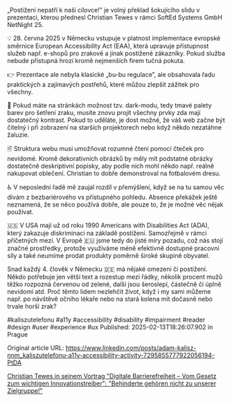 „Postižení nepatří k naší cílovce!” je volný překlad šokujícího slidu v prezentaci, kterou přednesl Christian Tewes v rámci SoftEd Systems GmbH NetNight 25.


💡 28. června 2025 v Německu vstupuje v platnost implementace evropské směrnice European Accessibility Act (EAA), která upravuje přístupnost služeb např. e-shopů pro zrakově a jinak postižené zákazníky. Pokud služba nebude přístupná hrozí kromě nejmenších firem tučná pokuta.


👉 Prezentace ale nebyla klasické „bu-bu regulace”, ale obsahovala řadu praktických a zajímavých postřehů, které můžou zlepšit zážitek pro všechny.


🌠 Pokud máte na stránkách možnost tzv. dark-modu, tedy tmavé palety barev pro šetření zraku, musíte znovu projít všechny prvky zda mají dostatečný kontrast. Pokud to uděláte, je dost možné, že váš web začne být čitelný i při zobrazení na starších projektorech nebo když někdo nezatáhne žaluzie.


🖹 Struktura webu musí umožňovat rozumné čtení pomocí čteček pro nevidomé. Kromě dekorativních obrázků by měly mít podstatné obrázky dostatečně deskriptivní popisky, aby podle nich mohl někdo např. reálně nakupovat oblečení. Christian to dobře demonstroval na fotbalovém dresu.


♿ V neposlední řadě mě zaujal rozdíl v přemýšlení, když se na tu samou věc dívám z bezbariérového vs přístupného pohledu. Absence překážek ještě neznamená, že se něco používá dobře, ale pouze to, že je možné věc nějak používat.


🇺🇸 V USA mají už od roku 1990 Americans with Disabilities Act (ADA), který zakazuje diskriminaci na základě postižení. Samozřejmě v rámci příčetných mezí. V Evropě 🇪🇺 jsme tedy do jisté míry pozadu, což nás stojí značné prostředky, protože využíváme méně efektivně dostupné pracovní síly a také neumíme prodat produkty poměrně široké skupině obyvatel.


Snad každý 4. člověk v Německu 🇩🇪 má nějaké omezení či postižení. Někdo potřebuje jen větší text a rozestup mezi řádky, několik procent mužů těžko rozpozná červenou od zelené, další jsou šeroslepí, částečně či úplně nevidomí atd. Proč těmto lidem nezlehčit život, když i my sami můžeme např. po návštěvě očního lékaře nebo na stará kolena mít dočasně nebo trvale horší zrak?


#kaliszutelefonu #a11y #accessibility #disability #impairment #reader #design #user #experience #ux
Published: 2025-02-13T18:26:07.902 in Prague

Original article URL: https://www.linkedin.com/posts/adam-kalisz-nnm_kaliszutelefonu-a11y-accessibility-activity-7295855777922056194-PtDA

[Christian Tewes in seinem Vortrag "Digitale Barrierefreiheit – Vom Gesetz zum wichtigen Innovationstreiber": "Behinderte gehören nicht zu unserer Zielgruppe!"](./media/behinderte-accessibility.jpg)